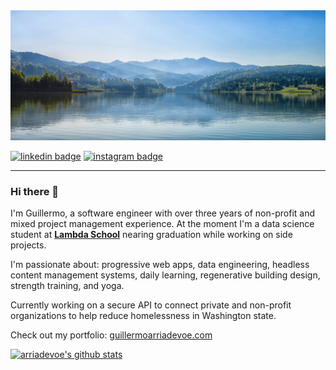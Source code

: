 <img src="https://github.com/arriadevoe/arriadevoe/blob/master/landscape.jpg" alt="landscape"/>

[![linkedin badge](https://img.shields.io/badge/Guillermo_Arria--Devoe-30302f?style=flat&logo=linkedin)](https://www.linkedin.com/in/guillermo-arria-devoe/) [![instagram badge](https://img.shields.io/badge/@guillearria-30302f?style=flat&logo=instagram)](https://www.instagram.com/guillearria/)

---

### Hi there 👋

I'm Guillermo, a software engineer with over three years of non-profit and mixed project management experience. At the moment I'm a data science student at **[Lambda School](https://lambdaschool.com/)** nearing graduation while working on side projects. 

I'm passionate about: progressive web apps, data engineering, headless content management systems, daily learning, regenerative building design, strength training, and yoga.

Currently working on a secure API to connect private and non-profit organizations to help reduce homelessness in Washington state.

Check out my portfolio: [guillermoarriadevoe.com](https://guillermoarriadevoe.com/)</br>

[![arriadevoe's github stats](https://github-readme-stats.vercel.app/api?username=arriadevoe)](https://github.com/arriadevoe/github-readme-stats)

